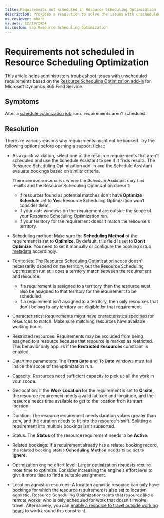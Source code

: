 ```yaml
---
title: Requirements not scheduled in Resource Scheduling Optimization
description: Provides a resolution to solve the issues with unscheduled requirements.
ms.reviewer: mhart
ms.date: 12/19/2024
ms.custom: sap:Resource Scheduling Optimization
---
```

# Requirements not scheduled in Resource Scheduling Optimization

This article helps administrators troubleshoot issues with unscheduled requirements based on the [Resource Scheduling Optimization add-in](/dynamics365/field-service/rso-overview) for Microsoft Dynamics 365 Field Service.

## Symptoms

After a [schedule optimization job](/dynamics365/field-service/rso-schedule-optimization) runs, requirements aren't scheduled.

## Resolution

There are various reasons why requirements might not be booked. Try the following options before opening a support ticket:

- As a quick validation, select one of the resource requirements that aren't scheduled and use the Schedule Assistant to see if it finds results. The Resource Scheduling Optimization add-in and the Schedule Assistant evaluate bookings based on similar criteria.

  There are some scenarios where the Schedule Assistant may find results and the Resource Scheduling Optimization doesn't:

  - If resources found as potential matches don't have **Optimize Schedule** set to **Yes**, Resource Scheduling Optimization won't consider them.
  - If your date windows on the requirement are outside the scope of your Resource Scheduling Optimization run.
  - If your territory for the requirement doesn't match the resource's territory.

- Scheduling method: Make sure the **Scheduling Method** of the requirement is set to **Optimize**. By default, this field is set to **Don't Optimize**. You need to set it manually or [configure the booking setup metadata](/dynamics365/field-service/rso-configuration#make-data-changes-to-prepare-for-optimizations) accordingly.

- Territories: The Resource Scheduling Optimization scope doesn't necessarily depend on the territory, but the Resource Scheduling Optimization run still does a territory match between the requirement and resource:

  - If a requirement is assigned to a territory, then the resource must also be assigned to that territory for the requirement to be scheduled.
  - If a requirement isn't assigned to a territory, then only resources that don't belong to any territory are eligible for that requirement.

- Characteristics: Requirements might have characteristics specified for resources to match. Make sure matching resources have available working hours.

- Restricted resources: Requirements may be excluded from being assigned to a resource because that resource is marked as restricted. This behavior only applies if the **Restricted Resources** constraint is enabled.

- Date/time parameters: The **From Date** and **To Date** windows must fall inside the scope of the optimization run.
- Capacity: Resources need sufficient capacity to pick up all the work in your scope.
- Geolocation: If the **Work Location** for the requirement is set to **Onsite**, the resource requirement needs a valid latitude and longitude, and the resource needs time available to get to the location from its start location.
- Duration: The resource requirement needs duration values greater than zero, and the duration needs to fit into the resource's shift. Splitting a requirement into multiple bookings isn't supported.
- Status: The **Status** of the resource requirement needs to be **Active**.
- Related bookings: If a requirement already has a related booking record, the related booking status **Scheduling Method** needs to be set to **Ignore**.
- Optimization engine effort level: Larger optimization requests require more time to optimize. Consider increasing the engine's effort level to give it more time to find a suitable assignment.
- Location agnostic resources: A location agnostic resource can only have bookings for which the resource requirement is also set to location agnostic. Resource Scheduling Optimization treats that resource like a remote worker who is only scheduled for work that doesn't involve travel. Alternatively, you can [enable a resource to travel outside working hours](/dynamics365/field-service/rso-travel-outside-working-hours) to work around this constraint.
